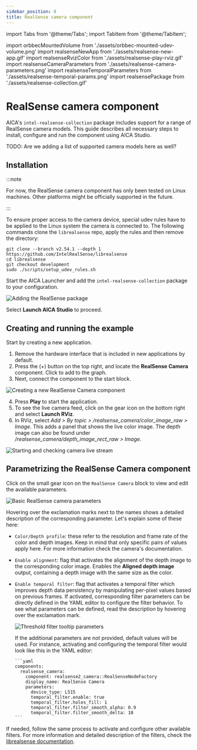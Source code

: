 ```yaml
---
sidebar_position: 8
title: RealSense camera component
---
```


import Tabs from '@theme/Tabs';
import TabItem from '@theme/TabItem';

import orbbecMountedVolume from './assets/orbbec-mounted-udev-volume.png'
import realsenseNewApp from './assets/realsense-new-app.gif'
import realsenseRvizColor from './assets/realsense-play-rviz.gif'
import realsenseCameraParameters from './assets/realsense-camera-parameters.png'
import realsenseTemporalParameters from './assets/realsense-temporal-params.png'
import realsensePackage from './assets/realsense-collection.gif'

# RealSense camera component

AICA's `intel-realsense-collection` package includes support for a range of RealSense camera models. This guide describes all necessary
steps to install, configure and run the component using AICA Studio.

TODO: Are we adding a list of supported camera models here as well?

## Installation

:::note

For now, the RealSense camera component has only been tested on Linux machines. Other platforms might be officially
supported in the future.

:::

To ensure proper access to the camera device, special udev rules have to be applied to the Linux system the camera is
connected to. The following commands clone the `librealsense` repo, apply the rules and then remove the directory:

```shell
git clone --branch v2.54.1 --depth 1 https://github.com/IntelRealSense/librealsense
cd librealsense
git checkout development
sudo ./scripts/setup_udev_rules.sh
```


Start the AICA Launcher and add the `intel-realsense-collection` package to your configuration.

<div class="text--center">
  <img src={realsensePackage} alt="Adding the RealSense package" />
</div>

Select **Launch AICA Studio** to proceed.

## Creating and running the example

Start by creating a new application.

1. Remove the hardware interface that is included in new applications by default.
2. Press the (+) button on the top right, and locate the **RealSense Camera** component. Click to add to the graph.
3. Next, connect the component to the start block.

<div class="text--center">
  <img src={realsenseNewApp} alt="Creating a new RealSense Camera component" />
</div>

4. Press **Play** to start the application.
5. To see the live camera feed, click on the gear icon on the bottom right and select **Launch RViz**.
6. In RViz, select _Add > By topic > /realsense_camera/color_image_raw > Image_. This adds a panel that shows the live
   color image. The depth image can also be found under _/realsense_camera/depth_image_rect_raw > Image_.

<div class="text--center">
  <img src={realsenseRvizColor} alt="Starting and checking camera live stream" />
</div>

## Parametrizing the RealSense Camera component

Click on the small gear icon on the `RealSense Camera` block to view and edit the available parameters.

<div class="text--center">
  <img src={realsenseCameraParameters} alt="Basic RealSense camera parameters" />
</div>

Hovering over the exclamation marks next to the names shows a detailed description of the corresponding parameter. Let's
explain some of these here:

- `Color/Depth profile`: these refer to the resolution and frame rate of the color and depth images. Keep in mind that
  only specific pairs of values apply here. For more information check the camera's documentation.
- `Enable alignment`: flag that activates the alignment of the depth image to the corresponding color image. Enables the
  **Aligned depth image** output, containing a depth image with the same size as the color.
- `Enable temporal filter`: flag that activates a temporal filter which improves depth data persistency by manipulating
  per-pixel values based on previous frames. If activated, corresponding filter parameters can be directly defined in
  the YAML editor to configure the filter behavior. To see what parameters can be defined, read the description by
  hovering over the exclamation mark.

  <div class="text--center">
    <img src={realsenseTemporalParameters} alt="Threshold filter tooltip parameters" /> 
  </div>

  If the additional parameters are not provided, default values will be used. For instance, activating and configuring
  the temporal filter would look like this in the YAML editor:

      ```yaml
      components:
        realsense_camera:
          component: realsense2_camera::RealSenseNodeFactory
          display_name: RealSense Camera
          parameters:
            device_type: L515
            temporal_filter.enable: true
            temporal_filter.holes_fill: 1
            temporal_filter.filter_smooth_alpha: 0.9
            temporal_filter.filter_smooth_delta: 10
      ```

If needed, follow the same process to activate and configure other available filters. For more information and detailed
description of the filters, check the
[librealsense documentation](https://github.com/IntelRealSense/librealsense/blob/master/doc/post-processing-filters.md).

